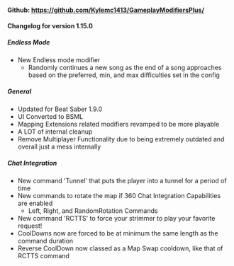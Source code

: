 #### Github: https://github.com/Kylemc1413/GameplayModifiersPlus/

#### Changelog for version 1.15.0
##### Endless Mode
- New Endless mode modifier
  - Randomly continues a new song as the end of a song approaches based on the preferred, min, and max difficulties set in the config
##### General
- Updated for Beat Saber 1.9.0
- UI Converted to BSML
- Mapping Extensions related modifiers revamped to be more playable
- A LOT of internal cleanup
- Remove Multiplayer Functionality due to being extremely outdated and overall just a mess internally
##### Chat Integration
- New command 'Tunnel' that puts the player into a tunnel for a period of time
- New commands to rotate the map if 360 Chat Integration Capabilities are enabled
  - Left, Right, and RandomRotation Commands
 - New command 'RCTTS' to force your strimmer to play your favorite request!
 - CoolDowns now are forced to be at minimum the same length as the command duration
 - Reverse CoolDown now classed as a Map Swap cooldown, like that of RCTTS command
